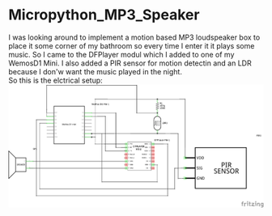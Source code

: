 # Micropython_MP3_Speaker
I was looking around to implement a motion based MP3 loudspeaker box to place it some corner of my bathroom so every time I enter it it plays some music.
So I came to the DFPlayer modul which I added to one of my WemosD1 Mini.
I also added a PIR sensor for motion detectin and an LDR because I don'w want the music played in the night.<BR>
So this is the elctrical setup:<BR>
![](https://github.com/Fiege/Micropython_MP3_Speaker/blob/master/MP3_Player_Schaltplan.png?raw=true)
